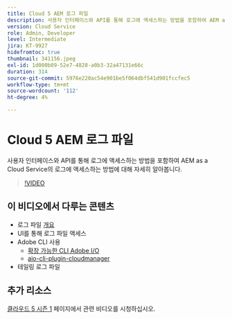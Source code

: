 ```yaml
---
title: Cloud 5 AEM 로그 파일
description: 사용자 인터페이스와 API를 통해 로그에 액세스하는 방법을 포함하여 AEM as a Cloud Service의 로그에 액세스하는 방법에 대해 자세히 알아봅니다.
version: Cloud Service
role: Admin, Developer
level: Intermediate
jira: KT-9927
hidefromtoc: true
thumbnail: 341156.jpeg
exl-id: 1d000b09-52e7-4828-a0b3-32a47131e66c
duration: 314
source-git-commit: 5976e220ac54e901be5f064dbf541d901fccfec5
workflow-type: tm+mt
source-wordcount: '112'
ht-degree: 4%

---
```


# Cloud 5 AEM 로그 파일

사용자 인터페이스와 API를 통해 로그에 액세스하는 방법을 포함하여 AEM as a Cloud Service의 로그에 액세스하는 방법에 대해 자세히 알아봅니다.

>[!VIDEO](https://video.tv.adobe.com/v/341156?quality=12&learn=on)

## 이 비디오에서 다루는 콘텐츠

+ 로그 파일 [개요](https://experienceleague.adobe.com/docs/experience-manager-learn/cloud-service/debugging/debugging-aem-as-a-cloud-service/logs.html)
+ UI를 통해 로그 파일 액세스
+ Adobe CLI 사용
   + [확장 가능한 CLI Adobe I/O](https://github.com/adobe/aio-cli)
   + [aio-cli-plugin-cloudmanager](https://github.com/adobe/aio-cli-plugin-cloudmanager/blob/main/README.md)
+ 테일링 로그 파일

## 추가 리소스

[클라우드 5 시즌 1](cloud5-season-1.md) 페이지에서 관련 비디오를 시청하십시오.
